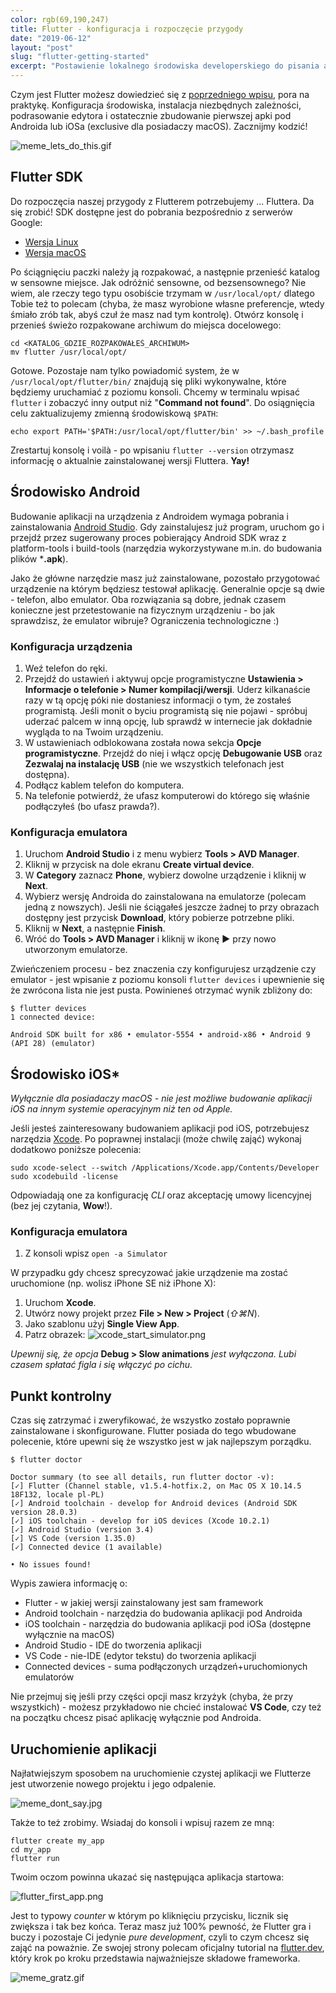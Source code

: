 ```yaml
---
color: rgb(69,190,247)
title: Flutter - konfiguracja i rozpoczęcie przygody 
date: "2019-06-12"
layout: "post"
slug: "flutter-getting-started"
excerpt: "Postawienie lokalnego środowiska developerskiego do pisania aplikacji we Flutterze. Instalacja niezbędnych paczek, edytora, aż do zbudowania Swojej pierwszej prostej apki."
---
```


Czym jest Flutter możesz dowiedzieć się z [poprzedniego wpisu](/blog/flutter-intro/), pora na praktykę. Konfiguracja środowiska,
instalacja niezbędnych zależności, podrasowanie edytora i ostatecznie zbudowanie pierwszej apki pod Androida lub iOSa (exclusive dla posiadaczy macOS). Zacznijmy kodzić!

![meme_lets_do_this.gif](/assets/img/blog/meme_lets_do_this.gif)

## Flutter SDK

Do rozpoczęcia naszej przygody z Flutterem potrzebujemy ... Fluttera. Da się zrobić! SDK dostępne jest do pobrania bezpośrednio z serwerów Google:

- [Wersja Linux](https://storage.googleapis.com/flutter_infra/releases/stable/linux/flutter_linux_1.17.5-stable.tar.xz)
- [Wersja macOS](https://storage.googleapis.com/flutter_infra/releases/stable/macos/flutter_macos_1.17.5-stable.zip)

Po ściągnięciu paczki należy ją rozpakować, a następnie przenieść katalog w sensowne miejsce. Jak odróżnić sensowne, od bezsensownego? Nie wiem, ale rzeczy tego typu osobiście trzymam w `/usr/local/opt/` dlatego Tobie też to polecam (chyba, że masz wyrobione własne preferencje, wtedy śmiało zrób tak, abyś czuł że masz nad tym kontrolę). Otwórz konsolę i przenieś świeżo rozpakowane archiwum do miejsca docelowego:

```shell
cd <KATALOG_GDZIE_ROZPAKOWAŁEŚ_ARCHIWUM>
mv flutter /usr/local/opt/
```

Gotowe. Pozostaje nam tylko powiadomić system, że w `/usr/local/opt/flutter/bin/` znajdują się pliki wykonywalne, które będziemy uruchamiać z poziomu konsoli. Chcemy w terminalu wpisać `flutter` i zobaczyć inny output niż "**Command not found**". Do osiągnięcia celu zaktualizujemy zmienną środowiskową `$PATH`:

```shell
echo export PATH='$PATH:/usr/local/opt/flutter/bin' >> ~/.bash_profile
```

Zrestartuj konsolę i voilà - po wpisaniu `flutter --version` otrzymasz informację o aktualnie zainstalowanej wersji Fluttera. **Yay!**

## Środowisko Android

Budowanie aplikacji na urządzenia z Androidem wymaga pobrania i zainstalowania [Android Studio](https://developer.android.com/studio). Gdy zainstalujesz już program, uruchom go i przejdź przez sugerowany proces pobierający Android SDK wraz z platform-tools i build-tools (narzędzia wykorzystywane m.in. do budowania plików ***.apk**).

Jako że główne narzędzie masz już zainstalowane, pozostało przygotować urządzenie na którym będziesz testował aplikację. Generalnie opcje są dwie - telefon, albo emulator. Oba rozwiązania są dobre, jednak czasem konieczne jest przetestowanie na fizycznym urządzeniu - bo jak sprawdzisz, że emulator wibruje? Ograniczenia technologiczne :)

### Konfiguracja urządzenia

1. Weź telefon do ręki.
2. Przejdź do ustawień i aktywuj opcje programistyczne **Ustawienia > Informacje o telefonie > Numer kompilacji/wersji**.  Uderz kilkanaście razy w tą opcję póki nie dostaniesz informacji o tym, że zostałeś programistą. Jeśli monit o byciu programistą się nie pojawi - spróbuj uderzać palcem w inną opcję, lub sprawdź w internecie jak dokładnie wygląda to na Twoim urządzeniu.
3. W ustawieniach odblokowana została nowa sekcja **Opcje programistyczne**. Przejdź do niej i włącz opcję **Debugowanie USB** oraz **Zezwalaj na instalację USB** (nie we wszystkich telefonach jest dostępna).
4. Podłącz kablem telefon do komputera.
5. Na telefonie potwierdź, że ufasz komputerowi do którego się właśnie podłączyłeś (bo ufasz prawda?).

### Konfiguracja emulatora

1. Uruchom **Android Studio** i z menu wybierz **Tools > AVD Manager**.
2. Kliknij w przycisk na dole ekranu **Create virtual device**.
3. W **Category** zaznacz **Phone**, wybierz dowolne urządzenie i kliknij w **Next**.
4. Wybierz wersję Androida do zainstalowana na emulatorze (polecam jedną z nowszych). Jeśli nie ściągałeś jeszcze żadnej to przy obrazach dostępny jest przycisk **Download**, który pobierze potrzebne pliki.
5. Kliknij w **Next**, a następnie **Finish**.
6. Wróć do **Tools > AVD Manager** i kliknij w ikonę **▶️** przy nowo utworzonym emulatorze.

Zwieńczeniem procesu - bez znaczenia czy konfigurujesz urządzenie czy emulator - jest wpisanie z poziomu konsoli `flutter devices` i upewnienie się że zwrócona lista nie jest pusta. Powinieneś otrzymać wynik zbliżony do:

```shell
$ flutter devices
1 connected device:

Android SDK built for x86 • emulator-5554 • android-x86 • Android 9 (API 28) (emulator)
```

## Środowisko iOS*

*Wyłącznie dla posiadaczy macOS - nie jest możliwe budowanie aplikacji iOS na innym systemie operacyjnym niż ten od Apple.*

Jeśli jesteś zainteresowany budowaniem aplikacji pod iOS, potrzebujesz narzędzia [Xcode](https://itunes.apple.com/us/app/xcode/id497799835). Po poprawnej instalacji (może chwilę zająć) wykonaj dodatkowo poniższe polecenia:

```shell
sudo xcode-select --switch /Applications/Xcode.app/Contents/Developer
sudo xcodebuild -license
```

Odpowiadają one za konfigurację *CLI* oraz akceptację umowy licencyjnej (bez jej czytania, **Wow**!).

### Konfiguracja emulatora

1. Z konsoli wpisz `open -a Simulator`

W przypadku gdy chcesz sprecyzować jakie urządzenie ma zostać uruchomione (np. wolisz iPhone SE niż iPhone X):

1. Uruchom **Xcode**.
2. Utwórz nowy projekt przez **File > New > Project** (*⇧⌘N*).
3. Jako szablonu użyj **Single View App**.
4. Patrz obrazek: ![xcode_start_simulator.png](/assets/img/blog/xcode_start_simulator.png)

*Upewnij się, że opcja* **Debug > Slow animations** *jest wyłączona. Lubi czasem spłatać figla i się włączyć po cichu.*

## Punkt kontrolny

Czas się zatrzymać i zweryfikować, że wszystko zostało poprawnie zainstalowane i skonfigurowane. Flutter posiada do tego wbudowane polecenie, które upewni się że wszystko jest w jak najlepszym porządku.

```shell
$ flutter doctor

Doctor summary (to see all details, run flutter doctor -v):
[✓] Flutter (Channel stable, v1.5.4-hotfix.2, on Mac OS X 10.14.5 18F132, locale pl-PL)
[✓] Android toolchain - develop for Android devices (Android SDK version 28.0.3)
[✓] iOS toolchain - develop for iOS devices (Xcode 10.2.1)
[✓] Android Studio (version 3.4)
[✓] VS Code (version 1.35.0)
[✓] Connected device (1 available)

• No issues found!
```

Wypis zawiera informację o:
- Flutter - w jakiej wersji zainstalowany jest sam framework
- Android toolchain - narzędzia do budowania aplikacji pod Androida
- iOS toolchain - narzędzia do budowania aplikacji pod iOSa (dostępne wyłącznie na macOS)
- Android Studio - IDE do tworzenia aplikacji
- VS Code - nie-IDE (edytor tekstu) do tworzenia aplikacji
- Connected devices - suma podłączonych urządzeń+uruchomionych emulatorów

Nie przejmuj się jeśli przy części opcji masz krzyżyk (chyba, że przy wszystkich) - możesz przykładowo nie chcieć instalować **VS Code**, czy też na początku chcesz pisać aplikację wyłącznie pod Androida.

## Uruchomienie aplikacji

Najłatwiejszym sposobem na uruchomienie czystej aplikacji we Flutterze jest utworzenie nowego projektu i jego odpalenie.

![meme_dont_say.jpg](/assets/img/blog/meme_dont_say.jpg)

Także to też zrobimy. Wsiadaj do konsoli i wpisuj razem ze mną:

```shell
flutter create my_app
cd my_app
flutter run
```

Twoim oczom powinna ukazać się następująca aplikacja startowa:

![flutter_first_app.png](/assets/img/blog/flutter_first_app.png)

Jest to typowy *counter* w którym po kliknięciu przycisku, licznik się zwiększa i tak bez końca. Teraz masz już 100% pewność, że Flutter gra i buczy i pozostaje Ci jedynie *pure development*, czyli to czym chcesz się zająć na poważnie. Ze swojej strony polecam oficjalny tutorial na [flutter.dev](https://flutter.dev/docs/reference/tutorials), który krok po kroku przedstawia najważniejsze składowe frameworka. 

![meme_gratz.gif](/assets/img/blog/meme_gratz.gif)
